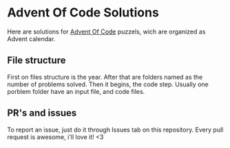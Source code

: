 # Advent Of Code Solutions
Here are solutions for [Advent Of Code]() puzzels,
wich are organized as Advent calendar.

## File structure

First on files structure is the year.
After that are folders named as the number of problems solved.
Then it begins, the code step. Usually one porblem folder have an input file, and code files.

## PR's and issues

To report an issue, just do it through Issues tab on this repository.
Every pull request is awesome, i'll love it! <3